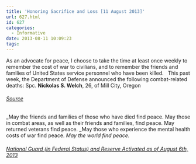 ```yaml
---
title: 'Honoring Sacrifice and Loss [11 August 2013]'
url: 627.html
id: 627
categories:
  - Informative
date: 2013-08-11 10:09:23
tags:
---
```


As an advocate for peace, I choose to take the time at least once weekly to remember the cost of war to civilians, and to remember the friends and families of United States service personnel who have been killed.   This past week, the Department of Defense announced the following combat-related deaths: Spc. **Nickolas S. Welch**, 26, of Mill City, Oregon

###### [Source](http://www.defense.gov//releases/release.aspx?releaseid=16193)

_May the friends and families of those who have died find peace. May those in combat areas, as well as their friends and families, find peace. May returned veterans find peace. _May those who experience the mental health costs of war find peace. _May the world find peace._

###### [National Guard (in Federal Status) and Reserve Activated as of August 6th, 2013](http://www.defense.gov//releases/release.aspx?releaseid=16196)